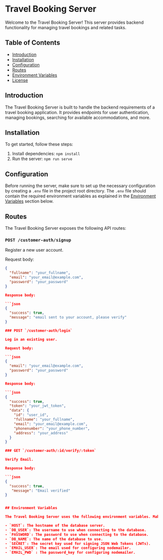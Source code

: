 # Travel Booking Server

Welcome to the Travel Booking Server! This server provides backend functionality for managing travel bookings and related tasks.

## Table of Contents

- [Introduction](#introduction)
- [Installation](#installation)
- [Configuration](#configuration)
- [Routes](#routes)
- [Environment Variables](#environment-variables)
- [License](#license)

## Introduction

The Travel Booking Server is built to handle the backend requirements of a travel booking application. It provides endpoints for user authentication, managing bookings, searching for available accommodations, and more.

## Installation

To get started, follow these steps:

1. Install dependencies: `npm install`
2. Run the server: `npm run serve`

## Configuration

Before running the server, make sure to set up the necessary configuration by creating a `.env` file in the project root directory. The `.env` file should contain the required environment variables as explained in the [Environment Variables](#environment-variables) section below.

## Routes

The Travel Booking Server exposes the following API routes:

### `POST /customer-auth/signup`

Register a new user account.

Request body:

```json
{
  "fullname": "your_fullname",
  "email": "your_email@example.com",
  "password": "your_password"
}

Response body:

```json
{
  "success": true,
  "message": "email sent to your account, please verify"
}

### POST `/customer-auth/login`

Log in an existing user.

Request body:

```json
{
  "email": "your_email@example.com",
  "password": "your_password"
}

Response body:

```json
{
  "success": true,
  "token": "your_jwt_token",
  "data": {
    "id": "user_id",
    "fullname": "your_fullname",
    "email": "your_email@example.com",
    "phonenumber": "your_phone_number",
    "address": "your_address"
  }
}

### GET `/customer-auth/:id/verify/:token`

Verify Email.

Response body:

```json
{
  "success": true,
   "message": "Email verified"
}


## Environment Variables

The Travel Booking Server uses the following environment variables. Make sure to set these in the `.env` file:

- `HOST`: The hostname of the database server.
- `DB_USER`: The username to use when connecting to the database.
- `PASSWORD`: The password to use when connecting to the database.
- `DB_NAME`: The name of the database to use.
- `SECRET`: The secret key used for signing JSON Web Tokens (JWTs).
- `EMAIL_USER`: The email used for configuring nodemailer.
- `EMAIL_PWD` : The password_key for configuring nodemailer.
